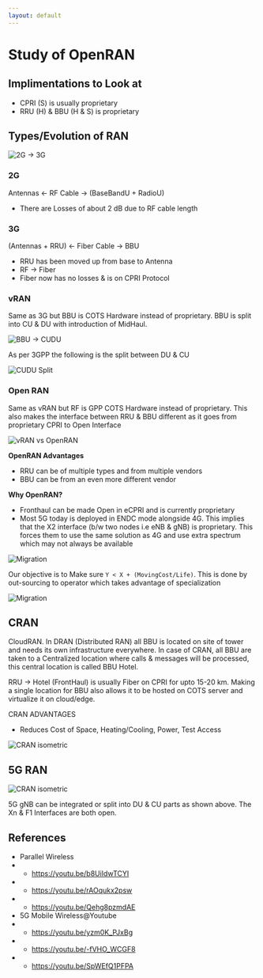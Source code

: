 ```yaml
---
layout: default
---
```


# Study of OpenRAN

## Implimentations to Look at

- CPRI (S) is usually proprietary
- RRU (H) & BBU (H & S) is proprietary

## Types/Evolution of RAN

![2G &rarr; 3G](../assets/w3/001.png)

### 2G
Antennas &larr; RF Cable &rarr; (BaseBandU + RadioU)
- There are Losses of about 2 dB due to RF cable length

### 3G
(Antennas + RRU) &larr; Fiber Cable &rarr; BBU
- RRU has been moved up from base to Antenna
- RF &rarr; Fiber
- Fiber now has no losses & is on CPRI Protocol

### vRAN
Same as 3G but BBU is COTS Hardware instead of proprietary. BBU is split into CU & DU with introduction of MidHaul.

![BBU &rarr; CUDU](../assets/w3/004.png)

As per 3GPP the following is the split between DU & CU

![CUDU Split](../assets/w3/006.png)

### Open RAN
Same as vRAN but RF is GPP COTS Hardware instead of proprietary. This also makes the interface between RRU & BBU different as it goes from proprietary CPRI to Open Interface

![vRAN vs OpenRAN](../assets/w3/002.png)

**OpenRAN Advantages**
- RRU can be of multiple types and from multiple vendors
- BBU can be from an even more different vendor

**Why OpenRAN?**
- Fronthaul can be made Open in eCPRI and is currently proprietary
- Most 5G today is deployed in ENDC mode alongside 4G. This implies that the X2 interface (b/w two nodes i.e eNB & gNB) is proprietary. This forces them to use the same solution as 4G and use extra spectrum which may not always be available

![Migration](../assets/w4/100.png)

Our objective is to Make sure `Y < X + (MovingCost/Life)`. This is done by out-sourcing to operator which takes advantage of specialization

![Migration](../assets/w4/101.png)

## CRAN
CloudRAN. In DRAN (Distributed RAN) all BBU is located on site of tower and needs its own infrastructure everywhere. In case of CRAN, all BBU are taken to a Centralized location where calls & messages will be processed, this central location is called BBU Hotel.

RRU &rarr; Hotel (FrontHaul) is usually Fiber on CPRI for upto 15-20 km. Making a single location for BBU also allows it to be hosted on COTS server and virtualize it on cloud/edge.

CRAN ADVANTAGES
- Reduces Cost of Space, Heating/Cooling, Power, Test Access

![CRAN isometric](../assets/w3/003.png)

## 5G RAN

![CRAN isometric](../assets/w3/005.png)

5G gNB can be integrated or split into DU & CU parts as shown above. The Xn & F1 Interfaces are both open.

## References
- Parallel Wireless
- - https://youtu.be/b8UiIdwTCYI
- - https://youtu.be/rAOqukx2psw
- - https://youtu.be/Qehg8pzmdAE
- 5G Mobile Wireless@Youtube
- - https://youtu.be/yzm0K_PJxBg
- - https://youtu.be/-fVHO_WCGF8
- - https://youtu.be/SpWEfQ1PFPA
